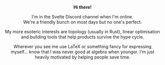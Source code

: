 <p align="center">
  <b>Hi there!</b><br>
</p>
  <p align="center">
  I'm in the Svelte Discord channel when I'm online. <br/> We're a friendly bunch on most days but no one's perfect.
</p>

<p align="center">
  My more esoteric interests are topology (usually in Rust), linear optimisation and building tools that help products survive the hype cycle. 
</p>

<p align="center">
  Wherever you see me use LaTeX or something fancy for expressing myself... know that I was never good at algebra when younger. I'm just heavily motivated by helping people save time.
</p>
